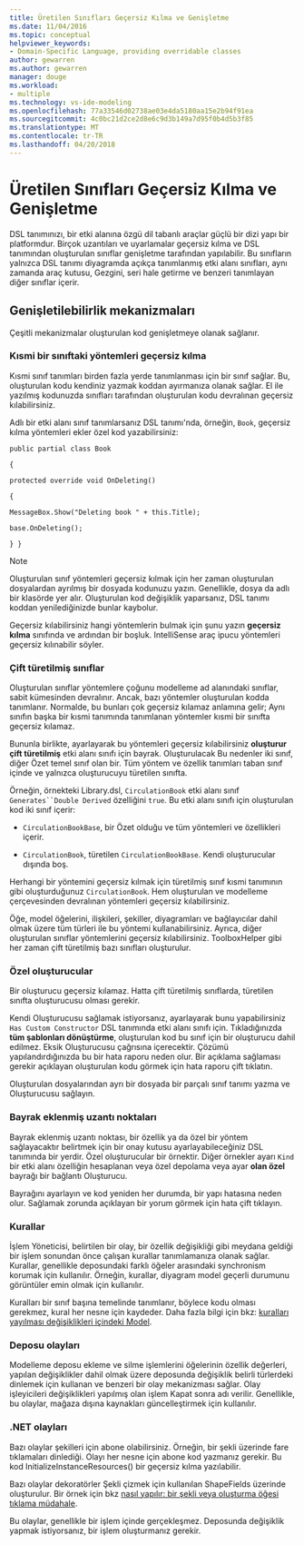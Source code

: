 ```yaml
---
title: Üretilen Sınıfları Geçersiz Kılma ve Genişletme
ms.date: 11/04/2016
ms.topic: conceptual
helpviewer_keywords:
- Domain-Specific Language, providing overridable classes
author: gewarren
ms.author: gewarren
manager: douge
ms.workload:
- multiple
ms.technology: vs-ide-modeling
ms.openlocfilehash: 77a33546d02738ae03e4da5180aa15e2b94f91ea
ms.sourcegitcommit: 4c0bc21d2ce2d8e6c9d3b149a7d95f0b4d5b3f85
ms.translationtype: MT
ms.contentlocale: tr-TR
ms.lasthandoff: 04/20/2018
---
```

# <a name="overriding-and-extending-the-generated-classes"></a>Üretilen Sınıfları Geçersiz Kılma ve Genişletme
DSL tanımınızı, bir etki alanına özgü dil tabanlı araçlar güçlü bir dizi yapı bir platformdur. Birçok uzantıları ve uyarlamalar geçersiz kılma ve DSL tanımından oluşturulan sınıflar genişletme tarafından yapılabilir. Bu sınıfların yalnızca DSL tanımı diyagramda açıkça tanımlanmış etki alanı sınıfları, aynı zamanda araç kutusu, Gezgini, seri hale getirme ve benzeri tanımlayan diğer sınıflar içerir.

## <a name="extensibility-mechanisms"></a>Genişletilebilirlik mekanizmaları
 Çeşitli mekanizmalar oluşturulan kod genişletmeye olanak sağlanır.

### <a name="overriding-methods-in-a-partial-class"></a>Kısmi bir sınıftaki yöntemleri geçersiz kılma
 Kısmi sınıf tanımları birden fazla yerde tanımlanması için bir sınıf sağlar. Bu, oluşturulan kodu kendiniz yazmak koddan ayırmanıza olanak sağlar. El ile yazılmış kodunuzda sınıfları tarafından oluşturulan kodu devralınan geçersiz kılabilirsiniz.

 Adlı bir etki alanı sınıf tanımlarsanız DSL tanımı'nda, örneğin, `Book`, geçersiz kılma yöntemleri ekler özel kod yazabilirsiniz:

 `public partial class Book`

 `{`

 `protected override void OnDeleting()`

 `{`

 `MessageBox.Show("Deleting book " + this.Title);`

 `base.OnDeleting();`

 `} }`

> [!NOTE]
>  Oluşturulan sınıf yöntemleri geçersiz kılmak için her zaman oluşturulan dosyalardan ayrılmış bir dosyada kodunuzu yazın. Genellikle, dosya da adlı bir klasörde yer alır. Oluşturulan kod değişiklik yaparsanız, DSL tanımı koddan yenilediğinizde bunlar kaybolur.

 Geçersiz kılabilirsiniz hangi yöntemlerin bulmak için şunu yazın **geçersiz kılma** sınıfında ve ardından bir boşluk. IntelliSense araç ipucu yöntemleri geçersiz kılınabilir söyler.

### <a name="double-derived-classes"></a>Çift türetilmiş sınıflar
 Oluşturulan sınıflar yöntemlere çoğunu modelleme ad alanındaki sınıflar, sabit kümesinden devralınır. Ancak, bazı yöntemler oluşturulan kodda tanımlanır. Normalde, bu bunları çok geçersiz kılamaz anlamına gelir; Aynı sınıfın başka bir kısmi tanımında tanımlanan yöntemler kısmi bir sınıfta geçersiz kılamaz.

 Bununla birlikte, ayarlayarak bu yöntemleri geçersiz kılabilirsiniz **oluşturur çift türetilmiş** etki alanı sınıfı için bayrak. Oluşturulacak Bu nedenler iki sınıf, diğer Özet temel sınıf olan bir. Tüm yöntem ve özellik tanımları taban sınıf içinde ve yalnızca oluşturucuyu türetilen sınıfta.

 Örneğin, örnekteki Library.dsl, `CirculationBook` etki alanı sınıf `Generates``Double Derived` özelliğini `true`. Bu etki alanı sınıfı için oluşturulan kod iki sınıf içerir:

-   `CirculationBookBase`, bir Özet olduğu ve tüm yöntemleri ve özellikleri içerir.

-   `CirculationBook`, türetilen `CirculationBookBase`. Kendi oluşturucular dışında boş.

 Herhangi bir yöntemini geçersiz kılmak için türetilmiş sınıf kısmi tanımının gibi oluşturduğunuz `CirculationBook`. Hem oluşturulan ve modelleme çerçevesinden devralınan yöntemleri geçersiz kılabilirsiniz.

 Öğe, model öğelerini, ilişkileri, şekiller, diyagramları ve bağlayıcılar dahil olmak üzere tüm türleri ile bu yöntemi kullanabilirsiniz. Ayrıca, diğer oluşturulan sınıflar yöntemlerini geçersiz kılabilirsiniz. ToolboxHelper gibi her zaman çift türetilmiş bazı sınıfları oluşturulur.

### <a name="custom-constructors"></a>Özel oluşturucular
 Bir oluşturucu geçersiz kılamaz. Hatta çift türetilmiş sınıflarda, türetilen sınıfta oluşturucusu olması gerekir.

 Kendi Oluşturucusu sağlamak istiyorsanız, ayarlayarak bunu yapabilirsiniz `Has Custom Constructor` DSL tanımında etki alanı sınıfı için. Tıkladığınızda **tüm şablonları dönüştürme**, oluşturulan kod bu sınıf için bir oluşturucu dahil edilmez. Eksik Oluşturucusu çağrısına içerecektir. Çözümü yapılandırdığınızda bu bir hata raporu neden olur. Bir açıklama sağlaması gerekir açıklayan oluşturulan kodu görmek için hata raporu çift tıklatın.

 Oluşturulan dosyalarından ayrı bir dosyada bir parçalı sınıf tanımı yazma ve Oluşturucusu sağlayın.

### <a name="flagged-extension-points"></a>Bayrak eklenmiş uzantı noktaları
 Bayrak eklenmiş uzantı noktası, bir özellik ya da özel bir yöntem sağlayacaktır belirtmek için bir onay kutusu ayarlayabileceğiniz DSL tanımında bir yerdir. Özel oluşturucular bir örnektir. Diğer örnekler ayarı `Kind` bir etki alanı özelliğin hesaplanan veya özel depolama veya ayar **olan özel** bayrağı bir bağlantı Oluşturucu.

 Bayrağını ayarlayın ve kod yeniden her durumda, bir yapı hatasına neden olur. Sağlamak zorunda açıklayan bir yorum görmek için hata çift tıklayın.

### <a name="rules"></a>Kurallar
 İşlem Yöneticisi, belirtilen bir olay, bir özellik değişikliği gibi meydana geldiği bir işlem sonundan önce çalışan kurallar tanımlamanıza olanak sağlar. Kurallar, genellikle deposundaki farklı öğeler arasındaki synchronism korumak için kullanılır. Örneğin, kurallar, diyagram model geçerli durumunu görüntüler emin olmak için kullanılır.

 Kuralları bir sınıf başına temelinde tanımlanır, böylece kodu olması gerekmez, kural her nesne için kaydeder. Daha fazla bilgi için bkz: [kuralları yayılması değişiklikleri içindeki Model](../modeling/rules-propagate-changes-within-the-model.md).

### <a name="store-events"></a>Deposu olayları
 Modelleme deposu ekleme ve silme işlemlerini öğelerinin özellik değerleri, yapılan değişiklikler dahil olmak üzere deposunda değişiklik belirli türlerdeki dinlemek için kullanan ve benzeri bir olay mekanizması sağlar. Olay işleyicileri değişiklikleri yapılmış olan işlem Kapat sonra adı verilir. Genellikle, bu olaylar, mağaza dışına kaynakları güncelleştirmek için kullanılır.

### <a name="net-events"></a>.NET olayları
 Bazı olaylar şekilleri için abone olabilirsiniz. Örneğin, bir şekli üzerinde fare tıklamaları dinlediği. Olayı her nesne için abone kod yazmanız gerekir. Bu kod InitializeInstanceResources() bir geçersiz kılma yazılabilir.

 Bazı olaylar dekoratörler Şekli çizmek için kullanılan ShapeFields üzerinde oluşturulur. Bir örnek için bkz [nasıl yapılır: bir şekli veya oluşturma öğesi tıklama müdahale](../modeling/how-to-intercept-a-click-on-a-shape-or-decorator.md).

 Bu olaylar, genellikle bir işlem içinde gerçekleşmez. Deposunda değişiklik yapmak istiyorsanız, bir işlem oluşturmanız gerekir.